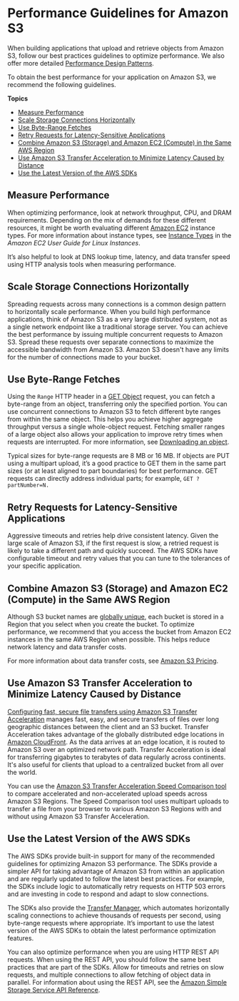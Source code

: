# Performance Guidelines for Amazon S3<a name="optimizing-performance-guidelines"></a>

When building applications that upload and retrieve objects from Amazon S3, follow our best practices guidelines to optimize performance\. We also offer more detailed [Performance Design Patterns](optimizing-performance-design-patterns.md)\. 

To obtain the best performance for your application on Amazon S3, we recommend the following guidelines\.

**Topics**
+ [Measure Performance](#optimizing-performance-guidelines-measure)
+ [Scale Storage Connections Horizontally](#optimizing-performance-guidelines-scale)
+ [Use Byte\-Range Fetches](#optimizing-performance-guidelines-get-range)
+ [Retry Requests for Latency\-Sensitive Applications](#optimizing-performance-guidelines-retry)
+ [Combine Amazon S3 \(Storage\) and Amazon EC2 \(Compute\) in the Same AWS Region](#optimizing-performance-guidelines-combine)
+ [Use Amazon S3 Transfer Acceleration to Minimize Latency Caused by Distance](#optimizing-performance-guidelines-acceleration)
+ [Use the Latest Version of the AWS SDKs](#optimizing-performance-guidelines-sdk)

## Measure Performance<a name="optimizing-performance-guidelines-measure"></a>

When optimizing performance, look at network throughput, CPU, and DRAM requirements\. Depending on the mix of demands for these different resources, it might be worth evaluating different [Amazon EC2](https://docs.aws.amazon.com/ec2/index.html) instance types\. For more information about instance types, see [Instance Types](https://docs.aws.amazon.com/AWSEC2/latest/UserGuide/instance-types.html) in the *Amazon EC2 User Guide for Linux Instances*\. 

It’s also helpful to look at DNS lookup time, latency, and data transfer speed using HTTP analysis tools when measuring performance\.

## Scale Storage Connections Horizontally<a name="optimizing-performance-guidelines-scale"></a>

Spreading requests across many connections is a common design pattern to horizontally scale performance\. When you build high performance applications, think of Amazon S3 as a very large distributed system, not as a single network endpoint like a traditional storage server\. You can achieve the best performance by issuing multiple concurrent requests to Amazon S3\. Spread these requests over separate connections to maximize the accessible bandwidth from Amazon S3\. Amazon S3 doesn't have any limits for the number of connections made to your bucket\. 

## Use Byte\-Range Fetches<a name="optimizing-performance-guidelines-get-range"></a>

Using the `Range` HTTP header in a [GET Object](https://docs.aws.amazon.com/AmazonS3/latest/API/RESTObjectGET.html) request, you can fetch a byte\-range from an object, transferring only the specified portion\. You can use concurrent connections to Amazon S3 to fetch different byte ranges from within the same object\. This helps you achieve higher aggregate throughput versus a single whole\-object request\. Fetching smaller ranges of a large object also allows your application to improve retry times when requests are interrupted\. For more information, see [Downloading an object](download-objects.md)\.

Typical sizes for byte\-range requests are 8 MB or 16 MB\. If objects are PUT using a multipart upload, it’s a good practice to GET them in the same part sizes \(or at least aligned to part boundaries\) for best performance\. GET requests can directly address individual parts; for example, `GET ?partNumber=N.`

## Retry Requests for Latency\-Sensitive Applications<a name="optimizing-performance-guidelines-retry"></a>

Aggressive timeouts and retries help drive consistent latency\. Given the large scale of Amazon S3, if the first request is slow, a retried request is likely to take a different path and quickly succeed\. The AWS SDKs have configurable timeout and retry values that you can tune to the tolerances of your specific application\.

## Combine Amazon S3 \(Storage\) and Amazon EC2 \(Compute\) in the Same AWS Region<a name="optimizing-performance-guidelines-combine"></a>

Although S3 bucket names are [globally unique](https://docs.aws.amazon.com/AmazonS3/latest/userguide/UsingBucket.html), each bucket is stored in a Region that you select when you create the bucket\. To optimize performance, we recommend that you access the bucket from Amazon EC2 instances in the same AWS Region when possible\. This helps reduce network latency and data transfer costs\.

For more information about data transfer costs, see [Amazon S3 Pricing](https://aws.amazon.com/s3/pricing/)\.

## Use Amazon S3 Transfer Acceleration to Minimize Latency Caused by Distance<a name="optimizing-performance-guidelines-acceleration"></a>

[Configuring fast, secure file transfers using Amazon S3 Transfer Acceleration](transfer-acceleration.md) manages fast, easy, and secure transfers of files over long geographic distances between the client and an S3 bucket\. Transfer Acceleration takes advantage of the globally distributed edge locations in [Amazon CloudFront](https://docs.aws.amazon.com/cloudfront/index.html)\. As the data arrives at an edge location, it is routed to Amazon S3 over an optimized network path\. Transfer Acceleration is ideal for transferring gigabytes to terabytes of data regularly across continents\. It's also useful for clients that upload to a centralized bucket from all over the world\.

You can use the [Amazon S3 Transfer Acceleration Speed Comparison tool](https://s3-accelerate-speedtest.s3-accelerate.amazonaws.com/en/accelerate-speed-comparsion.html) to compare accelerated and non\-accelerated upload speeds across Amazon S3 Regions\. The Speed Comparison tool uses multipart uploads to transfer a file from your browser to various Amazon S3 Regions with and without using Amazon S3 Transfer Acceleration\.

## Use the Latest Version of the AWS SDKs<a name="optimizing-performance-guidelines-sdk"></a>

The AWS SDKs provide built\-in support for many of the recommended guidelines for optimizing Amazon S3 performance\. The SDKs provide a simpler API for taking advantage of Amazon S3 from within an application and are regularly updated to follow the latest best practices\. For example, the SDKs include logic to automatically retry requests on HTTP 503 errors and are investing in code to respond and adapt to slow connections\. 

The SDKs also provide the [Transfer Manager](https://docs.aws.amazon.com/sdk-for-java/latest/developer-guide/examples-s3-transfermanager.html), which automates horizontally scaling connections to achieve thousands of requests per second, using byte\-range requests where appropriate\. It’s important to use the latest version of the AWS SDKs to obtain the latest performance optimization features\.

You can also optimize performance when you are using HTTP REST API requests\. When using the REST API, you should follow the same best practices that are part of the SDKs\. Allow for timeouts and retries on slow requests, and multiple connections to allow fetching of object data in parallel\. For information about using the REST API, see the [Amazon Simple Storage Service API Reference](https://docs.aws.amazon.com/AmazonS3/latest/API/)\.